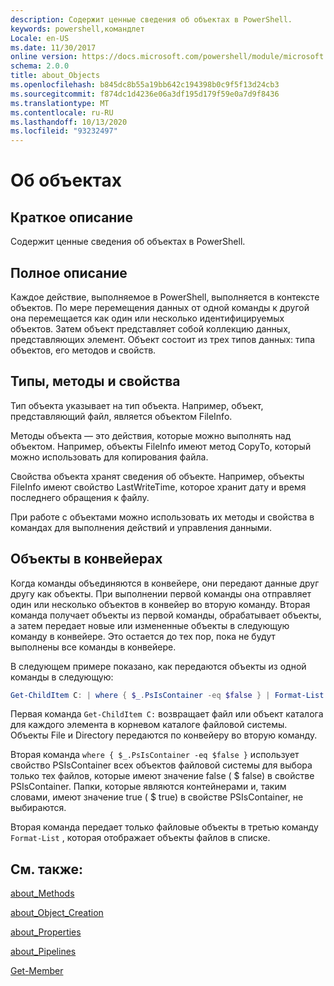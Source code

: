 ```yaml
---
description: Содержит ценные сведения об объектах в PowerShell.
keywords: powershell,командлет
Locale: en-US
ms.date: 11/30/2017
online version: https://docs.microsoft.com/powershell/module/microsoft.powershell.core/about/about_objects?view=powershell-7&WT.mc_id=ps-gethelp
schema: 2.0.0
title: about_Objects
ms.openlocfilehash: b845dc8b55a19bb642c194398b0c9f5f13d24cb3
ms.sourcegitcommit: f874dc1d4236e06a3df195d179f59e0a7d9f8436
ms.translationtype: MT
ms.contentlocale: ru-RU
ms.lasthandoff: 10/13/2020
ms.locfileid: "93232497"
---
```

# <a name="about-objects"></a>Об объектах

## <a name="short-description"></a>Краткое описание
Содержит ценные сведения об объектах в PowerShell.

## <a name="long-description"></a>Полное описание

Каждое действие, выполняемое в PowerShell, выполняется в контексте объектов. По мере перемещения данных от одной команды к другой она перемещается как один или несколько идентифицируемых объектов. Затем объект представляет собой коллекцию данных, представляющих элемент. Объект состоит из трех типов данных: типа объектов, его методов и свойств.

## <a name="types-methods-and-properties"></a>Типы, методы и свойства

Тип объекта указывает на тип объекта. Например, объект, представляющий файл, является объектом FileInfo.

Методы объекта — это действия, которые можно выполнять над объектом.
Например, объекты FileInfo имеют метод CopyTo, который можно использовать для копирования файла.

Свойства объекта хранят сведения об объекте. Например, объекты FileInfo имеют свойство LastWriteTime, которое хранит дату и время последнего обращения к файлу.

При работе с объектами можно использовать их методы и свойства в командах для выполнения действий и управления данными.

## <a name="objects-in-pipelines"></a>Объекты в конвейерах

Когда команды объединяются в конвейере, они передают данные друг другу как объекты. При выполнении первой команды она отправляет один или несколько объектов в конвейер во вторую команду. Вторая команда получает объекты из первой команды, обрабатывает объекты, а затем передает новые или измененные объекты в следующую команду в конвейере.
Это остается до тех пор, пока не будут выполнены все команды в конвейере.

В следующем примере показано, как передаются объекты из одной команды в следующую:

```powershell
Get-ChildItem C: | where { $_.PsIsContainer -eq $false } | Format-List
```

Первая команда `Get-ChildItem C:` возвращает файл или объект каталога для каждого элемента в корневом каталоге файловой системы. Объекты File и Directory передаются по конвейеру во вторую команду.

Вторая команда `where { $_.PsIsContainer -eq $false }` использует свойство PSIsContainer всех объектов файловой системы для выбора только тех файлов, которые имеют значение false ( \$ false) в свойстве PSIsContainer. Папки, которые являются контейнерами и, таким словами, имеют значение true ( \$ true) в свойстве PSIsContainer, не выбираются.

Вторая команда передает только файловые объекты в третью команду `Format-List` , которая отображает объекты файлов в списке.

## <a name="see-also"></a>См. также:

[about_Methods](about_Methods.md)

[about_Object_Creation](about_Object_Creation.md)

[about_Properties](about_Properties.md)

[about_Pipelines](about_Pipelines.md)

[Get-Member](xref:Microsoft.PowerShell.Utility.Get-Member)
